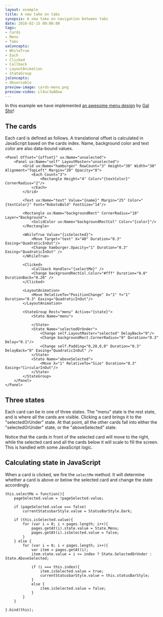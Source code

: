 ```yaml
---
layout: example
title: A new take on tabs
synopsis: A new take on navigation between tabs
date: 2016-02-15 00:00:00
tags:
- Cards
- Menu
- Tabs
uxConcepts:
- WhileTrue
- Each
- Clicked
- Callback
- LayoutAnimation
- StateGroup
jsConcepts:
- Observable
preview-image: cards-menu.png
preview-video: Ll4uc3wADow
---
```

In this example we have implemented [an awesome menu design](https://dribbble.com/shots/2389505-Cards-Menu-Concept) by [Gal Shir](https://dribbble.com/galshir)!

## The cards

Each card is defined as follows. A translational offset is calculated in JavaScript based on the cards index. Name, background color and text color are also data-bound values.

<!-- snippet-begin:code/MainView.ux:TheCards -->

```
<Panel Offset="{offset}" ux:Name="unselected">
    <Panel ux:Name="self" LayoutMaster="unselected">
        <Grid ux:Name="hamburger" RowCount="3" Height="30" Width="30" Alignment="TopLeft" Margin="20" Opacity="0">
            <Each Count="3">
                <Rectangle Height="4" Color="{textColor}" CornerRadius="2"/>
            </Each>
        </Grid>

        <Text ux:Name="text" Value="{name}" Margin="25" Color="{textColor}" Font="RobotoBold" FontSize="14"/>

        <Rectangle ux:Name="backgroundRect" CornerRadius="10" Layer="Background">
            <SolidColor ux:Name="backgroundRectCol" Color="{color}"/>
        </Rectangle>

        <WhileTrue Value="{isSelected}">
            <Move Target="text" X="40" Duration="0.3" Easing="QuadraticInOut"/>
            <Change hamburger.Opacity="1" Duration="0.3" Easing="QuadraticInOut" />
        </WhileTrue>

        <Clicked>
            <Callback Handler="{selectMe}" />
            <Change backgroundRectCol.Color="#fff" Duration="0.0" DurationBack="0.28" />
        </Clicked>

        <LayoutAnimation>
            <Move RelativeTo="PositionChange" X="1" Y="1" Duration="0.3" Easing="QuadraticInOut"/>
        </LayoutAnimation>

        <StateGroup Rest="menu" Active="{state}">
            <State Name="menu">

            </State>
            <State Name="selectedOrUnder">
                <Change self.LayoutMaster="selected" DelayBack="0"/>
                <Change backgroundRect.CornerRadius="0" Duration="0.3" Delay="0.1"/>
                <Change self.Padding="0,20,0,0" Duration="0.3" DelayBack="0" Easing="QuadraticInOut" />
            </State>
            <State Name="aboveSelected">
                <Move X="1" RelativeTo="Size" Duration="0.3" Easing="CircularInOut"/>
            </State>
        </StateGroup>
    </Panel>
</Panel>
```

<!-- snippet-end -->

## Three states

Each card can be in one of three states. The "menu" state is the rest state, and is where all the cards are visible. Clicking a card brings it to the "selectedOrUnder" state. At that point, all the other cards fall into either the "selectedOrUnder" state, or the "aboveSelected" state.

Notice that the cards in front of the selected card will move to the right, while the selected card and all the cards below it will scale to fill the screen. This is handled with some JavaScript logic.


## Calculating state in JavaScript

When a card is clicked, we fire the `selectMe` method. It will determine whether a card is above or below the selected card and change the state accordingly.

<!-- snippet-begin:code/MainView.js:CalculatingStateInJS -->

```
this.selectMe = function(){
    pageSelected.value = !pageSelected.value;

    if (pageSelected.value === false)
        currentStatusbarStyle.value = StatusBarStyle.Dark;

    if (this.isSelected.value){
        for (var i = 0; i < pages.length; i++){
            pages.getAt(i).state.value = State.Menu;
            pages.getAt(i).isSelected.value = false;
        }
    } else {
        for (var i = 0; i < pages.length; i++){
            var item = pages.getAt(i);
            item.state.value = i >= index ? State.SelectedOrUnder : State.AboveSelected;

            if (i === this.index){
                item.isSelected.value = true;
                currentStatusbarStyle.value = this.statusBarStyle;
            }
            else {
                item.isSelected.value = false;
            }
        }
    }

}.bind(this);
```

<!-- snippet-end -->
